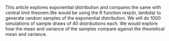 This article explores exponential distribution and compares the same with central limit theorem.We would be using the R function rexp(n, lambda) to generate random samples of the exponential distribution. We will do 1000 simulations of sample draws of 40 distributions each.
We would explore how the mean and variance of the samples compare against the theoretical mean and variance.